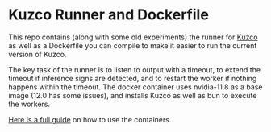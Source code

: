 # Kuzco Runner and Dockerfile

This repo contains (along with some old experiments) the runner for [Kuzco](https://kuzco.xyz) as well as a Dockerfile you can compile to make it easier to run the current version of Kuzco.

The key task of the runner is to listen to output with a timeout, to extend the timeout if inference signs are detected, and to restart the worker if nothing happens within the timeout. The docker container uses nvidia-11.8 as a base image (12.0 has some issues), and installs Kuzco as well as bun to execute the workers.

[Here is a full guide](https://olickel.com/kuzco-quickstart) on how to use the containers.

